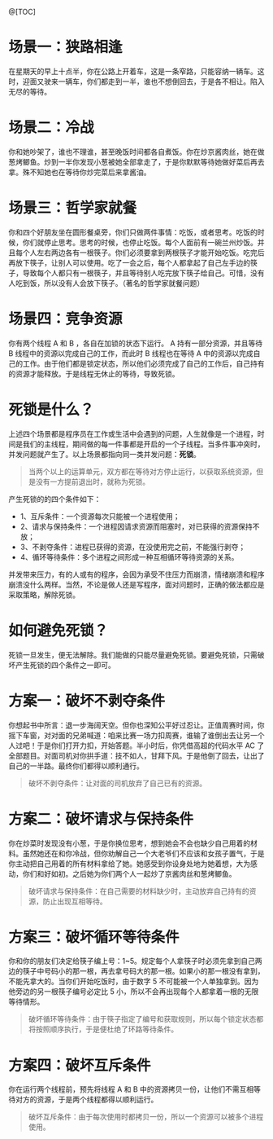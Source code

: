 @[TOC]

# 场景一：狭路相逢

在星期天的早上十点半，你在公路上开着车，这是一条窄路，只能容纳一辆车。这时，迎面又驶来一辆车，你们都走到一半，谁也不想倒回去，于是各不相让。陷入无尽的等待。

# 场景二：冷战

你和她吵架了，谁也不理谁，甚至晚饭时间都各自煮饭。你在炒京酱肉丝，她在做葱烤鲫鱼。炒到一半你发现小葱被她全部拿走了，于是你默默等待她做好菜后再去拿。殊不知她也在等待你炒完菜后来拿酱油。

# 场景三：哲学家就餐

你和四个好朋友坐在圆形餐桌旁，你们只做两件事情：吃饭，或者思考。吃饭的时候，你们就停止思考。思考的时候，也停止吃饭。每个人面前有一碗兰州炒饭。并且每个人左右两边各有一根筷子。你们必须要拿到两根筷子才能开始吃饭。吃完后再放下筷子，让别人可以使用。吃了一会之后，每个人都拿起了自己左手边的筷子，导致每个人都只有一根筷子，并且等待别人吃完放下筷子给自己。可惜，没有人吃到饭，所以没有人会放下筷子。（著名的哲学家就餐问题）

# 场景四：竞争资源

你有两个线程 A 和 B ，各自在加锁的状态下运行。 A 持有一部分资源，并且等待 B 线程中的资源以完成自己的工作，而此时 B 线程也在等待 A 中的资源以完成自己的工作。由于他们都是锁定状态，所以他们必须完成了自己的工作后，自己持有的资源才能释放。于是线程无休止的等待，导致死锁。

# 死锁是什么？

上述四个场景都是程序员在工作或生活中会遇到的问题，人生就像是一个进程，时间是我们的主线程，期间做的每一件事都是开启的一个子线程。当多件事冲突时，并发问题就产生了。以上场景都指向同一类并发问题：**死锁**。

> 当两个以上的运算单元，双方都在等待对方停止运行，以获取系统资源，但是没有一方提前退出时，就称为死锁。

产生死锁的的四个条件如下：

* 1、互斥条件：一个资源每次只能被一个进程使用；
* 2、请求与保持条件：一个进程因请求资源而阻塞时，对已获得的资源保持不放； 
* 3、不剥夺条件：进程已获得的资源，在没使用完之前，不能强行剥夺； 
* 4、循环等待条件：多个进程之间形成一种互相循环等待资源的关系。

并发带来压力，有的人或有的程序，会因为承受不住压力而崩溃，情绪崩溃和程序崩溃没什么两样。当然，不论是做人还是写程序，面对问题时，正确的做法都应是采取策略，解除死锁。

# 如何避免死锁？

死锁一旦发生，便无法解除。我们能做的只能尽量避免死锁。要避免死锁，只需破坏产生死锁的四个条件之一即可。

# 方案一：破坏不剥夺条件

你想起书中所言：退一步海阔天空。但你也深知公平好过忍让。正值周赛时间，你摇下车窗，对对面的兄弟喊道：咱来比赛一场力扣周赛，谁输了谁倒出去让另一个人过吧！于是你们打开力扣，开始答题。半小时后，你凭借高超的代码水平 AC 了全部题目。对面司机对你拱手道：技不如人，甘拜下风。于是他倒了回去，让出了自己的一半路。最终你们都得以顺利通行。

> 破坏不剥夺条件：让对面的司机放弃了自己已有的资源。

# 方案二：破坏请求与保持条件

你在炒菜时发现没有小葱，于是你换位思考，想到她会不会也缺少自己用着的材料。虽然她还在和你冷战，但你劝解自己一个大老爷们不应该和女孩子置气，于是你主动把自己用着的所有材料拿给了她。她感受到你设身处地为她着想，大为感动，你们和好如初。之后她为你们两个人一起炒了京酱肉丝和葱烤鲫鱼。

> 破坏请求与保持条件：在自己需要的材料缺少时，主动放弃自己持有的资源，防止出现互相等待。 

# 方案三：破坏循环等待条件

你和你的朋友们决定给筷子编上号：1~5。规定每个人拿筷子时必须先拿到自己两边的筷子中号码小的那一根，再去拿号码大的那一根。如果小的那一根没有拿到，不能先拿大的。当你们开始吃饭时，由于数字 5 不可能被一个人单独拿到。因为他旁边的另一根筷子编号必定比 5 小，所以不会再出现每个人都拿着一根的无限等待情形。

> 破坏循环等待条件：由于筷子指定了编号和获取规则，所以每个锁定状态都将按照顺序执行，于是便杜绝了环路等待条件。


# 方案四：破坏互斥条件

你在运行两个线程前，预先将线程 A 和 B 中的资源拷贝一份，让他们不需互相等待对方的资源，于是两个线程都得以顺利运行。

> 破坏互斥条件：由于每次使用时都拷贝一份，所以一个资源可以被多个进程使用。